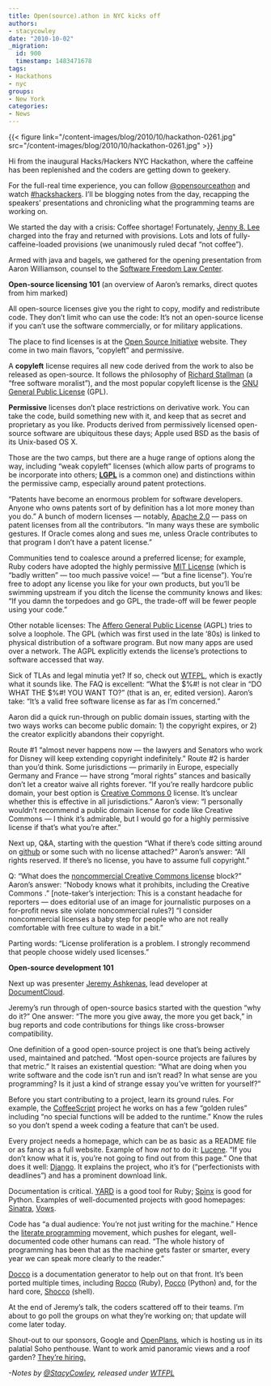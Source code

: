 ```yaml
---
title: Open(source).athon in NYC kicks off
authors:
- stacycowley
date: "2010-10-02"
_migration:
  id: 900
  timestamp: 1483471678
tags:
- Hackathons
- nyc
groups:
- New York
categories:
- News
---
```


{{< figure link="/content-images/blog/2010/10/hackathon-0261.jpg" src="/content-images/blog/2010/10/hackathon-0261.jpg" >}}

Hi from the inaugural Hacks/Hackers NYC Hackathon, where the caffeine has been replenished and the coders are getting down to geekery.

For the full-real time experience, you can follow [@opensourceathon][1] and watch [#hackshackers][2]. I&#8217;ll be blogging notes from the day, recapping the speakers&#8217; presentations and chronicling what the programming teams are working on.

We started the day with a crisis: Coffee shortage! Fortunately, [Jenny 8. Lee][3] charged into the fray and returned with provisions. Lots and lots of fully-caffeine-loaded provisions (we unanimously ruled decaf &#8220;not coffee&#8221;).

Armed with java and bagels, we gathered for the opening presentation from Aaron Williamson, counsel to the [Software Freedom Law Center][4].

<!--more-->

**Open-source licensing 101** (an overview of Aaron&#8217;s remarks, direct quotes from him marked)

All open-source licenses give you the right to copy, modify and redistribute code. They don&#8217;t limit who can use the code: It&#8217;s not an open-source license if you can&#8217;t use the software commercially, or for military applications.

The place to find licenses is at the [Open Source Initiative][5] website. They come in two main flavors, &#8220;copyleft&#8221; and permissive.

A **copyleft** license requires all new code derived from the work to also be released as open-source. It follows the philosophy of [Richard Stallman][6] (a &#8220;free software moralist&#8221;), and the most popular copyleft license is the [GNU General Public License][7] (GPL).

**Permissive** licenses don&#8217;t place restrictions on derivative work. You can take the code, build something new with it, and keep that as secret and proprietary as you like. Products derived from permissively licensed open-source software are ubiquitous these days; Apple used BSD as the basis of its Unix-based OS X.

Those are the two camps, but there are a huge range of options along the way, including &#8220;weak copyleft&#8221; licenses (which allow parts of programs to be incorporate into others; [**LGPL**][8] is a common one) and distinctions within the permissive camp, especially around patent protections.

&#8220;Patents have become an enormous problem for software developers. Anyone who owns patents sort of by definition has a lot more money than you do.&#8221; A bunch of modern licenses &#8212; notably, [Apache 2.0][9] &#8212; pass on patent licenses from all the contributors. &#8220;In many ways these are symbolic gestures. If Oracle comes along and sues me, unless Oracle contributes to that program I don&#8217;t have a patent license.&#8221;

Communities tend to coalesce around a preferred license; for example, Ruby coders have adopted the highly permissive [MIT License][10] (which is &#8220;badly written&#8221; &#8212; too much passive voice! &#8212; &#8220;but a fine license&#8221;). You&#8217;re free to adopt any license you like for your own products, but you&#8217;ll be swimming upstream if you ditch the license the community knows and likes: &#8220;If you damn the torpedoes and go GPL, the trade-off will be fewer people using your code.&#8221;

Other notable licenses: The [Affero General Public License][11] (AGPL) tries to solve a loophole. The GPL (which was first used in the late &#8217;80s) is linked to physical distribution of a software program. But now many apps are used over a network. The AGPL explicitly extends the license&#8217;s protections to software accessed that way.

Sick of TLAs and legal minutia yet? If so, check out [WTFPL][12], which is exactly what it sounds like. The FAQ is excellent: &#8220;What the $%#! is not clear in “DO WHAT THE $%#! YOU WANT TO?&#8221; (that is an, er, edited version). Aaron&#8217;s take: &#8220;It&#8217;s a valid free software license as far as I&#8217;m concerned.&#8221;

Aaron did a quick run-through on public domain issues, starting with the two ways works can become public domain: 1) the copyright expires, or 2) the creator explicitly abandons their copyright.

Route #1 &#8220;almost never happens now &#8212; the lawyers and Senators who work for Disney will keep extending copyright indefinitely.&#8221; Route #2 is harder than you&#8217;d think. Some jurisdictions &#8212; primarily in Europe, especially Germany and France &#8212; have strong &#8220;moral rights&#8221; stances and basically don&#8217;t let a creator waive all rights forever. &#8220;If you&#8217;re really hardcore public domain, your best option is [Creative Commons 0][13] license. It&#8217;s unclear whether this is effective in all jurisdictions.&#8221; Aaron&#8217;s view: &#8220;I personally wouldn&#8217;t recommend a public domain license for code like Creative Commons &#8212; I think it&#8217;s admirable, but I would go for a highly permissive license if that&#8217;s what you&#8217;re after.&#8221;

Next up, Q&A, starting with the question &#8220;What if there&#8217;s code sitting around on [github][14] or some such with no license attached?&#8221; Aaron&#8217;s answer: &#8220;All rights reserved. If there&#8217;s no license, you have to assume full copyright.&#8221;

Q: &#8220;What does the [noncommercial Creative Commons license][15] block?&#8221; Aaron&#8217;s answer: &#8220;Nobody knows what it prohibits, including the Creative Commons .&#8221; [note-taker&#8217;s interjection: This is a constant headache for reporters &#8212; does editorial use of an image for journalistic purposes on a for-profit news site violate noncommercial rules?] &#8220;I consider noncommercial licenses a baby step for people who are not really comfortable with free culture to wade in a bit.&#8221;

Parting words: &#8220;License proliferation is a problem. I strongly recommend that people choose widely used licenses.&#8221;

**Open-source development 101**

Next up was presenter [Jeremy Ashkenas][16], lead developer at [DocumentCloud][17].

Jeremy&#8217;s run through of open-source basics started with the question &#8220;why do it?&#8221; One answer: &#8220;The more you give away, the more you get back,&#8221; in bug reports and code contributions for things like cross-browser compatibility.

One definition of a good open-source project is one that&#8217;s being actively used, maintained and patched. &#8220;Most open-source projects are failures by that metric.&#8221; It raises an existential question: &#8220;What are doing when you write software and the code isn&#8217;t run and isn&#8217;t read? In what sense are you programming? Is it just a kind of strange essay you&#8217;ve written for yourself?&#8221;

Before you start contributing to a project, learn its ground rules. For example, the [CoffeeScript][18] project he works on has a few &#8220;golden rules&#8221; including &#8220;no special functions will be added to the runtime.&#8221; Know the rules so you don&#8217;t spend a week coding a feature that can&#8217;t be used.

Every project needs a homepage, which can be as basic as a README file or as fancy as a full website. Example of how _not_ to do it: [Lucene][19]. &#8220;If you don&#8217;t know what it is, you&#8217;re not going to find out from this page.&#8221; One that does it well: [Django][20]. It explains the project, who it&#8217;s for (&#8220;perfectionists with deadlines&#8221;) and has a prominent download link.

Documentation is critical. [YARD][21] is a good tool for Ruby; [Spinx][22] is good for Python. Examples of well-documented projects with good homepages: [Sinatra][23], [Vows][24].

Code has &#8220;a dual audience: You&#8217;re not just writing for the machine.&#8221; Hence the [literate programming][25] movement, which pushes for elegant, well-documented code other humans can read. &#8220;The whole history of programming has been that as the machine gets faster or smarter, every year we can speak more clearly to the reader.&#8221;

[Docco][26] is a documentation generator to help out on that front. It&#8217;s been ported multiple times, including [Rocco][27] (Ruby), [Pocco][28] (Python) and, for the hard core, [Shocco][29] (shell).

At the end of Jeremy&#8217;s talk, the coders scattered off to their teams. I&#8217;m about to go poll the groups on what they&#8217;re working on; that update will come later today.

Shout-out to our sponsors, Google and [OpenPlans][30], which is hosting us in its palatial Soho penthouse. Want to work amid panoramic views and a roof garden? [They&#8217;re hiring.][31]

_-Notes by [@StacyCowley][32], released under [WTFPL][12]_

 [1]: http://twitter.com/opensourceathon
 [2]: http://twitter.com/#search?q=%23hackshackers
 [3]: http://twitter.com/jenny8lee
 [4]: http://www.softwarefreedom.org/
 [5]: http://www.opensource.org/licenses/index.html
 [6]: http://en.wikipedia.org/wiki/Richard_Stallman
 [7]: http://www.gnu.org/licenses/gpl.html
 [8]: http://www.opensource.org/licenses/lgpl-3.0.html
 [9]: http://www.opensource.org/licenses/apache2.0.php
 [10]: http://www.opensource.org/licenses/mit-license.php
 [11]: http://www.gnu.org/licenses/agpl-3.0.html
 [12]: http://sam.zoy.org/wtfpl/
 [13]: http://creativecommons.org/publicdomain/zero/1.0/
 [14]: https://github.com/
 [15]: http://creativecommons.org/about/licenses/
 [16]: http://github.com/jashkenas
 [17]: http://www.documentcloud.org/home
 [18]: http://jashkenas.github.com/coffee-script/
 [19]: http://lucene.apache.org/java/docs/index.html
 [20]: http://www.djangoproject.com/
 [21]: http://yardoc.org/
 [22]: http://sphinx.pocoo.org/
 [23]: http://www.sinatrarb.com/
 [24]: http://vowsjs.org/
 [25]: http://www.literateprogramming.com/
 [26]: http://jashkenas.github.com/docco/
 [27]: http://rtomayko.github.com/rocco/
 [28]: http://fitzgen.github.com/pocco/
 [29]: http://rtomayko.github.com/shocco/
 [30]: http://openplans.org/
 [31]: http://openplans.org/jobs/
 [32]: http://twitter.com/stacycowley